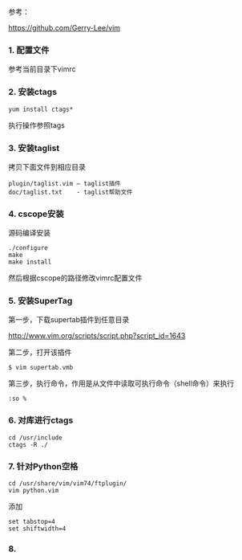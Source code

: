 
参考：

https://github.com/Gerry-Lee/vim

### 1. 配置文件

参考当前目录下vimrc

### 2. 安装ctags

```
yum install ctags*
```

执行操作参照tags

### 3. 安装taglist

拷贝下面文件到相应目录

```
plugin/taglist.vim – taglist插件
doc/taglist.txt    - taglist帮助文件
```

### 4. cscope安装

源码编译安装
```
./configure
make
make install
```

然后根据cscope的路径修改vimrc配置文件

### 5. 安装SuperTag

第一步，下载supertab插件到任意目录

http://www.vim.org/scripts/script.php?script_id=1643

第二步，打开该插件

```
$ vim supertab.vmb
```

第三步，执行命令，作用是从文件中读取可执行命令（shell命令）来执行

```
:so %
```

### 6. 对库进行ctags

```
cd /usr/include
ctags -R ./
```

### 7. 针对Python空格

```
cd /usr/share/vim/vim74/ftplugin/
vim python.vim
```

添加

```
set tabstop=4
set shiftwidth=4
```

### 8.